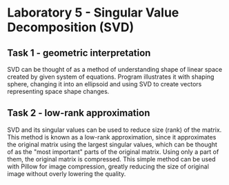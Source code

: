# Laboratory 5 - Singular Value Decomposition (SVD)

## Task 1 - geometric interpretation
SVD can be thought of as a method of understanding shape of linear space created by given system of 
equations. Program illustrates it with shaping sphere, changing it into an ellipsoid and using SVD 
to create vectors representing space shape changes.

## Task 2 - low-rank approximation
SVD and its singular values can be used to reduce size (rank) of the matrix. This method is known 
as a low-rank approximation, since it approximates the original matrix using the largest singular values, 
which can be thought of as the "most important" parts of the original matrix. Using only a part of them, 
the original matrix is compressed. This simple method can be used with Pillow for image compression, 
greatly reducing the size of original image without overly lowering the quality.